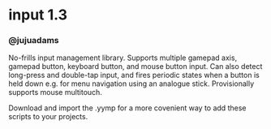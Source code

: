 # input 1.3
### @jujuadams

No-frills input management library. Supports multiple gamepad axis, gamepad button, keyboard button, and mouse button input. Can also detect long-press and double-tap input, and fires periodic states when a button is held down e.g. for menu navigation using an analogue stick. Provisionally supports mouse multitouch.

Download and import the .yymp for a more covenient way to add these scripts to your projects.
